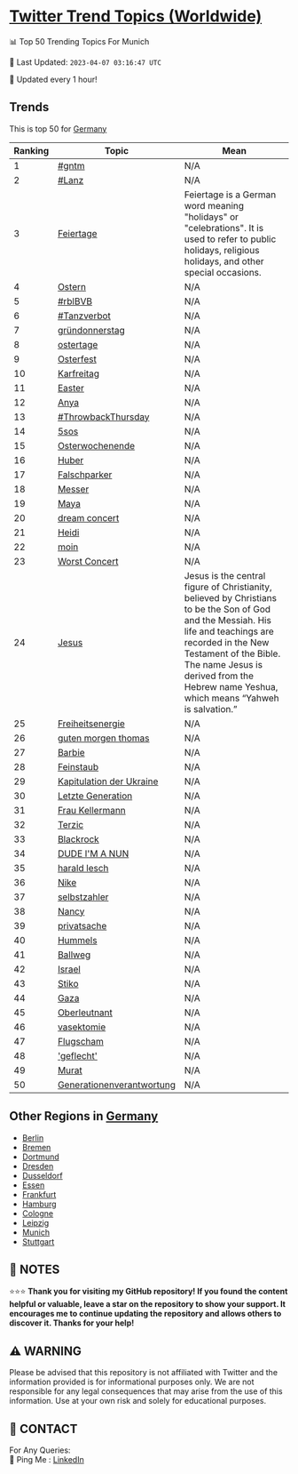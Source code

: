 [Twitter Trend Topics (Worldwide)](https://github.com/ErcinDedeoglu/Twitter-Trend-Topics)
==========


📊 Top 50 Trending Topics For Munich

📆 Last Updated: `2023-04-07 03:16:47 UTC`

🔧 Updated every 1 hour!


## Trends

This is top 50 for [Germany](</Germany>)

| Ranking | Topic | Mean |
| ------- | ------------ | ------------ |
| 1 | [#gntm](http://twitter.com/search?q=%23gntm) | N/A |
| 2 | [#Lanz](http://twitter.com/search?q=%23Lanz) | N/A |
| 3 | [Feiertage](http://twitter.com/search?q=Feiertage) | Feiertage is a German word meaning "holidays" or "celebrations". It is used to refer to public holidays, religious holidays, and other special occasions. |
| 4 | [Ostern](http://twitter.com/search?q=Ostern) | N/A |
| 5 | [#rblBVB](http://twitter.com/search?q=%23rblBVB) | N/A |
| 6 | [#Tanzverbot](http://twitter.com/search?q=%23Tanzverbot) | N/A |
| 7 | [gründonnerstag](http://twitter.com/search?q=gr%c3%bcndonnerstag) | N/A |
| 8 | [ostertage](http://twitter.com/search?q=ostertage) | N/A |
| 9 | [Osterfest](http://twitter.com/search?q=Osterfest) | N/A |
| 10 | [Karfreitag](http://twitter.com/search?q=Karfreitag) | N/A |
| 11 | [Easter](http://twitter.com/search?q=Easter) | N/A |
| 12 | [Anya](http://twitter.com/search?q=Anya) | N/A |
| 13 | [#ThrowbackThursday](http://twitter.com/search?q=%23ThrowbackThursday) | N/A |
| 14 | [5sos](http://twitter.com/search?q=5sos) | N/A |
| 15 | [Osterwochenende](http://twitter.com/search?q=Osterwochenende) | N/A |
| 16 | [Huber](http://twitter.com/search?q=Huber) | N/A |
| 17 | [Falschparker](http://twitter.com/search?q=Falschparker) | N/A |
| 18 | [Messer](http://twitter.com/search?q=Messer) | N/A |
| 19 | [Maya](http://twitter.com/search?q=Maya) | N/A |
| 20 | [dream concert](http://twitter.com/search?q=dream+concert) | N/A |
| 21 | [Heidi](http://twitter.com/search?q=Heidi) | N/A |
| 22 | [moin](http://twitter.com/search?q=moin) | N/A |
| 23 | [Worst Concert](http://twitter.com/search?q=Worst+Concert) | N/A |
| 24 | [Jesus](http://twitter.com/search?q=Jesus) | Jesus is the central figure of Christianity, believed by Christians to be the Son of God and the Messiah. His life and teachings are recorded in the New Testament of the Bible. The name Jesus is derived from the Hebrew name Yeshua, which means “Yahweh is salvation.” |
| 25 | [Freiheitsenergie](http://twitter.com/search?q=Freiheitsenergie) | N/A |
| 26 | [guten morgen thomas](http://twitter.com/search?q=guten+morgen+thomas) | N/A |
| 27 | [Barbie](http://twitter.com/search?q=Barbie) | N/A |
| 28 | [Feinstaub](http://twitter.com/search?q=Feinstaub) | N/A |
| 29 | [Kapitulation der Ukraine](http://twitter.com/search?q=Kapitulation+der+Ukraine) | N/A |
| 30 | [Letzte Generation](http://twitter.com/search?q=Letzte+Generation) | N/A |
| 31 | [Frau Kellermann](http://twitter.com/search?q=Frau+Kellermann) | N/A |
| 32 | [Terzic](http://twitter.com/search?q=Terzic) | N/A |
| 33 | [Blackrock](http://twitter.com/search?q=Blackrock) | N/A |
| 34 | [DUDE I'M A NUN](http://twitter.com/search?q=DUDE+I%27M+A+NUN) | N/A |
| 35 | [harald lesch](http://twitter.com/search?q=harald+lesch) | N/A |
| 36 | [Nike](http://twitter.com/search?q=Nike) | N/A |
| 37 | [selbstzahler](http://twitter.com/search?q=selbstzahler) | N/A |
| 38 | [Nancy](http://twitter.com/search?q=Nancy) | N/A |
| 39 | [privatsache](http://twitter.com/search?q=privatsache) | N/A |
| 40 | [Hummels](http://twitter.com/search?q=Hummels) | N/A |
| 41 | [Ballweg](http://twitter.com/search?q=Ballweg) | N/A |
| 42 | [Israel](http://twitter.com/search?q=Israel) | N/A |
| 43 | [Stiko](http://twitter.com/search?q=Stiko) | N/A |
| 44 | [Gaza](http://twitter.com/search?q=Gaza) | N/A |
| 45 | [Oberleutnant](http://twitter.com/search?q=Oberleutnant) | N/A |
| 46 | [vasektomie](http://twitter.com/search?q=vasektomie) | N/A |
| 47 | [Flugscham](http://twitter.com/search?q=Flugscham) | N/A |
| 48 | ['geflecht'](http://twitter.com/search?q=%27geflecht%27) | N/A |
| 49 | [Murat](http://twitter.com/search?q=Murat) | N/A |
| 50 | [Generationenverantwortung](http://twitter.com/search?q=Generationenverantwortung) | N/A |



## Other Regions in [Germany](</Germany>)

* [Berlin](</Germany/Berlin.md>)
* [Bremen](</Germany/Bremen.md>)
* [Dortmund](</Germany/Dortmund.md>)
* [Dresden](</Germany/Dresden.md>)
* [Dusseldorf](</Germany/Dusseldorf.md>)
* [Essen](</Germany/Essen.md>)
* [Frankfurt](</Germany/Frankfurt.md>)
* [Hamburg](</Germany/Hamburg.md>)
* [Cologne](</Germany/Cologne.md>)
* [Leipzig](</Germany/Leipzig.md>)
* [Munich](</Germany/Munich.md>)
* [Stuttgart](</Germany/Stuttgart.md>)



## 📝 NOTES

⭐⭐⭐ **Thank you for visiting my GitHub repository! If you found the content helpful or valuable, leave a star on the repository to show your support. It encourages me to continue updating the repository and allows others to discover it. Thanks for your help!**


## ⚠️ WARNING

Please be advised that this repository is not affiliated with Twitter and the information provided is for informational purposes only. We are not responsible for any legal consequences that may arise from the use of this information. Use at your own risk and solely for educational purposes.


## 📨 CONTACT

 For Any Queries:  
            🏓 Ping Me : [LinkedIn](https://www.linkedin.com/in/ercindedeoglu/)
